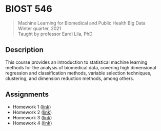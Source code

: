 BIOST 546
=========

> Machine Learning for Biomedical and Public Health Big Data\
> Winter quarter, 2021\
> Taught by professor Eardi Lila, PhD


## Description

This course provides an introduction to statistical machine learning methods for
the analysis of biomedical data, covering high dimensional regression and
classification methods, variable selection techniques, clustering, and dimension
reduction methods, among others.


## Assignments

 - Homework 1 ([link][hw01])
 - Homework 2 ([link][hw02])
 - Homework 3 ([link][hw03])
 - Homework 4 ([link][hw04])


[hw01]: assignments/hw01
[hw02]: assignments/hw02
[hw03]: assignments/hw03
[hw04]: assignments/hw04
